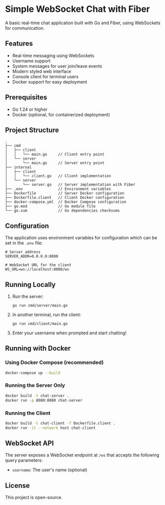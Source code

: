 # Simple WebSocket Chat with Fiber

A basic real-time chat application built with Go and Fiber, using WebSockets for communication.

## Features

- Real-time messaging using WebSockets
- Username support
- System messages for user join/leave events
- Modern styled web interface
- Console client for terminal users
- Docker support for easy deployment

## Prerequisites

- Go 1.24 or higher
- Docker (optional, for containerized deployment)

## Project Structure

```
.
├── cmd
│   ├── client
│   │   └── main.go     // Client entry point
│   └── server
│       └── main.go     // Server entry point
├── internal
│   ├── client
│   │   └── client.go   // Client implementation
│   └── server
│       └── server.go   // Server implementation with Fiber
├── .env                // Environment variables
├── Dockerfile          // Server Docker configuration
├── Dockerfile.client   // Client Docker configuration
├── docker-compose.yml  // Docker Compose configuration
├── go.mod              // Go module file
└── go.sum              // Go dependencies checksums
```

## Configuration

The application uses environment variables for configuration which can be set in the `.env` file:

```env
# Server address
SERVER_ADDR=0.0.0.0:8080

# WebSocket URL for the client
WS_URL=ws://localhost:8080/ws
```

## Running Locally

1. Run the server:
   ```
   go run cmd/server/main.go
   ```

2. In another terminal, run the client:
   ```
   go run cmd/client/main.go
   ```

3. Enter your username when prompted and start chatting!

## Running with Docker

### Using Docker Compose (recommended)

```bash
docker-compose up --build
```

### Running the Server Only

```bash
docker build -t chat-server .
docker run -p 8080:8080 chat-server
```

### Running the Client

```bash
docker build -t chat-client -f Dockerfile.client .
docker run -it --network host chat-client
```

## WebSocket API

The server exposes a WebSocket endpoint at `/ws` that accepts the following query parameters:

- `username`: The user's name (optional)

## License

This project is open-source.